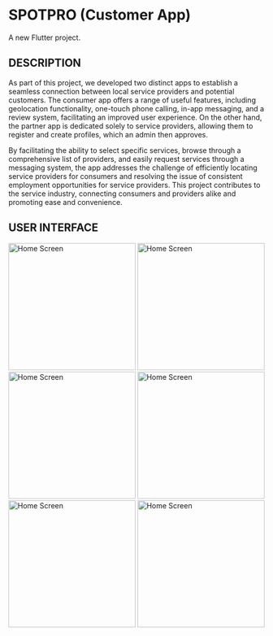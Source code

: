 # SPOTPRO (Customer App)

A new Flutter project.

## DESCRIPTION

As part of this project, we developed two distinct apps to establish a seamless connection between local service providers and potential customers. The consumer app offers a range of useful features, including geolocation functionality, one-touch phone calling, in-app messaging, and a review system, facilitating an improved user experience. On the other hand, the partner app is dedicated solely to service providers, allowing them to register and create profiles, which an admin then approves.

By facilitating the ability to select specific services, browse through a comprehensive list of providers, and easily request services through a messaging system, the app addresses the challenge of efficiently locating service providers for consumers and resolving the issue of consistent employment opportunities for service providers. This project contributes to the service industry, connecting consumers and providers alike and promoting ease and convenience.

## USER INTERFACE
<img src="https://github.com/krishn210/Spotpro_Customer/assets/79520747/dc4dd9b3-b814-415a-9a3b-f791ddf96409" alt="Home Screen" width="250">
<img src="https://github.com/krishn210/Spotpro_Customer/assets/79520747/0ec65d04-be48-4f00-bdac-537c439b3942" alt="Home Screen" width="250">
<img src="https://github.com/krishn210/Spotpro_Customer/assets/79520747/ac58a037-9b4a-4873-ab5c-fed9c8f9f854" alt="Home Screen" width="250">
<img src="https://github.com/krishn210/Spotpro_Customer/assets/79520747/ee92b118-0301-4b88-8240-3d5033498448" alt="Home Screen" width="250">
<img src="https://github.com/krishn210/Spotpro_Customer/assets/79520747/e167c105-7d1b-4cce-8690-4b1f12987e73" alt="Home Screen" width="250">
<img src="https://github.com/krishn210/Spotpro_Customer/assets/79520747/6aa8fbb0-77a7-4315-983a-dee88bae445c" alt="Home Screen" width="250">


